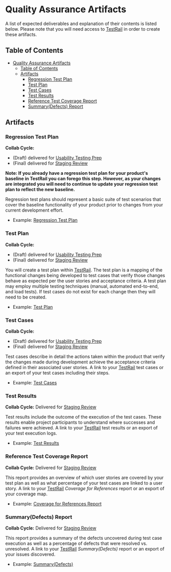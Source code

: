 # Quality Assurance Artifacts
A list of expected deliverables and explanation of their contents is listed below.  Please note that you will need access to [TestRail](https://dsvavsp.testrail.io/) in order to create these artifacts.

## Table of Contents
- [Quality Assurance Artifacts](#quality-assurance-artifacts)
  - [Table of Contents](#table-of-contents)
  - [Artifacts](#artifacts)
    - [Regression Test Plan](#regression-test-plan)
    - [Test Plan](#test-plan)
    - [Test Cases](#test-cases)
    - [Test Results](#test-results)
    - [Reference Test Coverage Report](#reference-test-coverage-report)
    - [Summary(Defects) Report](#summarydefects-report)

## Artifacts
### Regression Test Plan
**Collab Cycle:** 
* (Draft) delivered for [Usability Testing Prep](https://github.com/department-of-veterans-affairs/va.gov-team/blob/master/platform/working-with-vsp/vsp-collaboration-cycle/vsp-collaboration-cycle.md#usability-testing-prep)
* (Final) delivered for [Staging Review](https://github.com/department-of-veterans-affairs/va.gov-team/blob/master/platform/working-with-vsp/vsp-collaboration-cycle/vsp-collaboration-cycle.md#staging-review)


**Note: If you already have a regression test plan for your product's baseline in TestRail you can forego this step.  However, as your changes are integrated you will need to continue to update your regression test plan to reflect the new baseline.**

Regression test plans should represent a basic suite of test scenarios that cover the baseline functionality of your product prior to changes from your current development effort.
- Example: [Regression Test Plan](https://dsvavsp.testrail.io/index.php?/suites/view/20&group_by=cases:title&group_order=asc)

### Test Plan
**Collab Cycle:** 
* (Draft) delivered for [Usability Testing Prep](https://github.com/department-of-veterans-affairs/va.gov-team/blob/master/platform/working-with-vsp/vsp-collaboration-cycle/vsp-collaboration-cycle.md#usability-testing-prep)
* (Final) delivered for [Staging Review](https://github.com/department-of-veterans-affairs/va.gov-team/blob/master/platform/working-with-vsp/vsp-collaboration-cycle/vsp-collaboration-cycle.md#staging-review)

You will create a test plan within [TestRail](https://dsvavsp.testrail.io/). The test plan is a mapping of the functional changes being developed to test cases that verify those changes behave as expected per the user stories and acceptance criteria. A test plan may employ multiple testing techniques (manual, automated end-to-end, and load tests).  If test cases do not exist for each change then they will need to be created.
- Example: [Test Plan](https://dsvavsp.testrail.io/index.php?/plans/view/30)

### Test Cases
**Collab Cycle:** 
* (Draft) delivered for [Usability Testing Prep](https://github.com/department-of-veterans-affairs/va.gov-team/blob/master/platform/working-with-vsp/vsp-collaboration-cycle/vsp-collaboration-cycle.md#usability-testing-prep)
* (Final) delivered for [Staging Review](https://github.com/department-of-veterans-affairs/va.gov-team/blob/master/platform/working-with-vsp/vsp-collaboration-cycle/vsp-collaboration-cycle.md#staging-review)

Test cases describe in detail the actions taken within the product that verify the changes made during development achieve the acceptance criteria defined in their associated user stories.
A link to your [TestRail](https://dsvavsp.testrail.io/) test cases or an export of your test cases including their steps.
- Example: [Test Cases](https://dsvavsp.testrail.io/index.php?/suites/view/2&group_by=cases:section_id&group_order=asc)

### Test Results
**Collab Cycle:** Delivered for [Staging Review](https://github.com/department-of-veterans-affairs/va.gov-team/blob/master/platform/working-with-vsp/vsp-collaboration-cycle/vsp-collaboration-cycle.md#staging-review)

Test results include the outcome of the execution of the test cases.  These results enable project participants to understand where successes and failures were achieved.
A link to your [TestRail](https://dsvavsp.testrail.io/) test results or an export of your test execution logs.
- Example: [Test Results](https://dsvavsp.testrail.io/index.php?/runs/view/7&group_by=cases:section_id&group_order=asc)

### Reference Test Coverage Report
**Collab Cycle:** Delivered for [Staging Review](https://github.com/department-of-veterans-affairs/va.gov-team/blob/master/platform/working-with-vsp/vsp-collaboration-cycle/vsp-collaboration-cycle.md#staging-review)

This report provides an overview of which user stories are covered by your test plan as well as what percentage of your test cases are linked to a user story.
A link to your [TestRail](https://dsvavsp.testrail.io/) *Coverage for References* report or an export of your coverage map.
- Example: [Coverage for References Report](https://dsvavsp.testrail.io/index.php?/reports/view/12)

### Summary(Defects) Report
**Collab Cycle:** Delivered for [Staging Review](https://github.com/department-of-veterans-affairs/va.gov-team/blob/master/platform/working-with-vsp/vsp-collaboration-cycle/vsp-collaboration-cycle.md#staging-review)

This report provides a summary of the defects uncovered during test case execution as well as a percentage of defects that were resolved vs. unresolved.
A link to your [TestRail](https://dsvavsp.testrail.io/) *Summary(Defects)* report or an export of your issues discovered.
- Example: [Summary(Defects)](https://dsvavsp.testrail.io/index.php?/reports/view/14)
